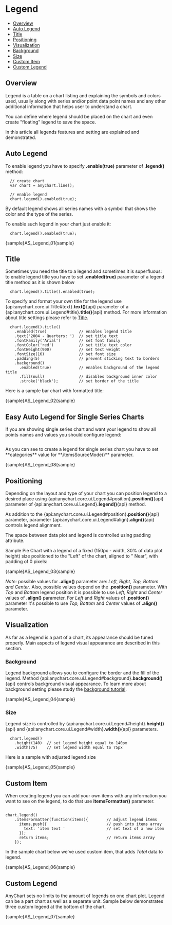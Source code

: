 # Legend

* [Overview](#overview)
* [Auto Legend](#auto_legend)
* [Title](#title)
* [Positioning](#positioning)
* [Visualization](#visualization)
 * [Background](#background)
 * [Size](#size)
* [Custom Item](#custom_item)
* [Custom Legend](#custom_legend)

## Overview
Legend is a table on a chart listing and explaining the symbols and colors used, usually along with series and/or point data point names and any other additional information that helps user to understand a chart. 
  
  
<!--In AnyChart Legend configuration is all the same for all chart types.-->
You can define where legend should be placed on the chart and even create "floating" legend to save the space.
  
  
In this article all legends features and setting are explained and demonstrated.

## Auto Legend 

To enable legend you have to specify **.enable(true)** parameter of **.legend()** method:

```
  // create chart
  var chart = anychart.line();
  
  // enable legend
  chart.legend().enabled(true);
```

By default legend shows all series names with a symbol that shows the color and the type of the series.
  
  
To enable such legend in your chart just enable it:

```
  chart.legend().enabled(true);
```

{sample}AS\_Legend\_01{sample}

## Title

Sometimes you need the title to a legend and sometimes it is superfluous: to enable legend title you have to set **.enabled(true)** parameter of a legend title method as it is shown below

```
  chart.legend().title().enabled(true);
```

To specify and format your own title for the legend use {api:anychart.core.ui.Title#text}**.text()**{api} parameter of a {api:anychart.core.ui.Legend#title}**.title()**{api} method. For more information about title settings please refer to [Title](title).

```
  chart.legend().title()
    .enabled(true)              // enables legend title
    .text('2004 - Quarters: ')  // set title text
    .fontFamily('Arial')        // set font family
    .fontColor('red')           // set title text color
    .fontWeight(900)            // set text weight
    .fontSize(16)               // set font size
    .padding(5)                 // prevent sticking text to borders
    .background()
      .enabled(true)            // enables background of the legend title
      .fill(null)               // disables background inner color
      .stroke('black');         // set border of the title
```

Here is a sample bar chart with formatted title:

{sample}AS\_Legend\_02{sample}

## Easy Auto Legend for Single Series Charts

If you are showing single series chart and want your legend to show all points names and values you should configure legend:

```
```

<!--Short explanation: -->As you can see to create a legend for single series chart you have to set **categories** value for **.itemsSourceMode()** parameter.
<!--created <items> subnode and placed <item source="Points"> node in it - to show all points from the chart. 
Also we've specified a legend items format - to show Point Icon, Point Name and Value. And the last thing - we've set ignore_auto_item="True" - to force legend not to show series in legend.-->

{sample}AS\_Legend\_08{sample}

## Positioning

Depending on the layout and type of your chart you can position legend to a desired place using {api:anychart.core.ui.Legend#position}**.position()**{api} parameter of {api:anychart.core.ui.Legend}**.legend()**{api} method. 
  
  
As addition to the {api:anychart.core.ui.Legend#position}**.position()**{api} parameter, parameter {api:anychart.core.ui.Legend#align}**.align()**{api} controls legend alignment.
  
  
The space between data plot and legend is controlled using padding attribute.
  
  
Sample Pie Chart with a legend of a fixed (150px - width, 30% of data plot height) size positioned to the "Left" of the chart, aligned to " Near", with padding of 0 pixels:

{sample}AS\_Legend\_03{sample}

*Note:* possible values for **.align()** parameter are: *Left, Right, Top, Bottom and Center*. Also, possible values depend on the **.position()** parameter. With *Top* and *Bottom* legend position it is possible to use *Left, Right* and *Center* values of **.align()** parameter. For *Left* and *Right* values of **.position()** parameter it's possible to use *Top, Bottom* and *Center* values of **.align()** parameter.


## Visualization

As far as a legend is a part of a chart, its appearance should be tuned properly. Main aspects of legend visual appearance are described in this section.

### Background

Legend background allows you to configure the border and the fill of the legend. Method {api:anychart.core.ui.Legend#background}**.background()**{api} controls background visual appearance. To learn more about background setting please study the [background tutorial](Background).

{sample}AS\_Legend\_04{sample}

### Size

Legend size is controlled by {api:anychart.core.ui.Legend#height}**.height()**{api} and {api:anychart.core.ui.Legend#width}**.width()**{api} parameters. 

```
  chart.legend()
    .height(140)  // set legend height equal to 140px 
    .width(75)    // set legend width equal to 75px
```

Here is a sample with adjusted legend size

{sample}AS\_Legend\_05{sample}

## Custom Item

When creating legend you can add your own items with any information you want to see on the legend, to do that use **itemsFormatter()** parameter. 

```

chart.legend()
    .itemsFormatter(function(items){        // adjust legend items
      items.push({                          // push into items array
        text: 'item text '                  // set text of a new item
      });
      return items;                         // return items array
    });

```

In the sample chart below we've used custom item, that adds *Total* data to legend.

{sample}AS\_Legend\_06{sample}

## Custom Legend

AnyChart sets no limits to the amount of legends on one chart plot. Legend can be a part chart as well as a separate unit. Sample below demonstrates three custom legend at the bottom of the chart. 

{sample}AS\_Legend\_07{sample}